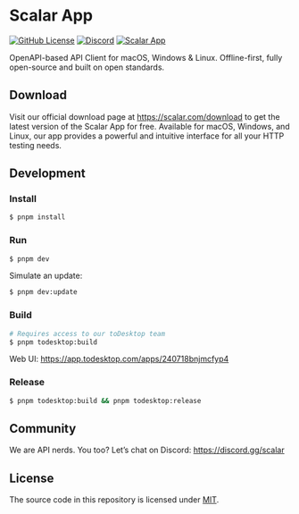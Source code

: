 # Scalar App

[![GitHub License](https://img.shields.io/github/license/scalar/scalar)](https://github.com/scalar/scalar/blob/main/LICENSE)
[![Discord](https://img.shields.io/discord/1135330207960678410?style=flat&color=5865F2)](https://discord.gg/scalar)
[![Scalar App](https://img.shields.io/badge/dynamic/json?url=https%3A%2F%2Fapi.todesktop.com%2Fv1%2FgetReleaseBuildIds%3FappId%3D240718bnjmcfyp4&query=%24.releases%5B%3A1%5D.version&logo=scaleway&label=Scalar%20App&labelColor=%231a1a1a&color=%23e7e7e7)](https://scalar.com/download)

OpenAPI-based API Client for macOS, Windows & Linux. Offline-first, fully open-source and built on open standards.

## Download

Visit our official download page at <https://scalar.com/download> to get the latest version of the Scalar App for free. Available for macOS, Windows, and Linux, our app provides a powerful and intuitive interface for all your HTTP testing needs.

## Development

### Install

```bash
$ pnpm install
```

### Run

```bash
$ pnpm dev
```

Simulate an update:

```bash
$ pnpm dev:update
```

### Build

```bash
# Requires access to our toDesktop team
$ pnpm todesktop:build
```

Web UI: https://app.todesktop.com/apps/240718bnjmcfyp4

### Release

```bash
$ pnpm todesktop:build && pnpm todesktop:release
```

## Community

We are API nerds. You too? Let’s chat on Discord: <https://discord.gg/scalar>

## License

The source code in this repository is licensed under [MIT](https://github.com/scalar/scalar/blob/main/LICENSE).
